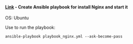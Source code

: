 #### [Link](https://github.com/aleksey-nalivaiko/Internship/tree/master/task3) - Create Ansible playbook for install Nginx and start it
OS: Ubuntu

Use to run the playbook:
```
ansible-playbook playbook_nginx.yml --ask-become-pass
